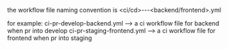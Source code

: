 the workflow file naming convention is 
<ci/cd>-<action>-<branch>-<backend/frontend>.yml

for example: 
ci-pr-develop-backend.yml --> a ci workflow file for backend when pr into develop
ci-pr-staging-frontend.yml --> a ci workflow file for frontend when pr into staging 